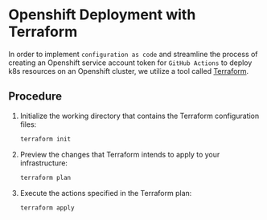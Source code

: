 # Openshift Deployment with Terraform

In order to implement `configuration as code` and streamline the process of creating an Openshift service account token for `GitHub Actions` to deploy k8s resources on an Openshift cluster, we utilize a tool called [Terraform](https://www.terraform.io/).

## Procedure

1. Initialize the working directory that contains the Terraform configuration files:
   ```sh
   terraform init
   ```
2. Preview the changes that Terraform intends to apply to your infrastructure:
   ```sh
   terraform plan
   ```
3. Execute the actions specified in the Terraform plan:
   ```sh
   terraform apply
   ```
